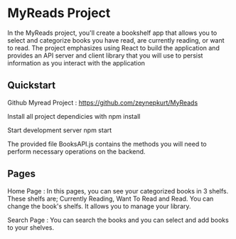 # MyReads Project

In the MyReads project, you'll create a bookshelf app that allows you to select and categorize books you have read, are currently reading, or want to read. The project emphasizes using React to build the application and provides an API server and client library that you will use to persist information as you interact with the application


## Quickstart

Github Myread Project : https://github.com/zeynepkurt/MyReads

Install all project dependicies with npm install

Start development server npm start

The provided file BooksAPI.js contains the methods you will need to perform necessary operations on the backend.

## Pages

Home Page : In this pages, you can see your categorized books in 3 shelfs. These shelfs are; Currently Reading, Want To Read and Read. You can change the book's shelfs. It allows you to manage your library.

Search Page : You can search the books and you can select and add books to your shelves.